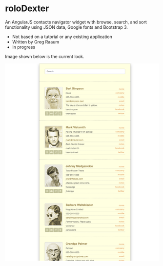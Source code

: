 # roloDexter
An AngularJS contacts navigator widget with browse, search, and sort functionality using JSON data, Google fonts and Bootstrap 3.

- Not based on a tutorial or any existing application
- Written by Greg Raaum
- In progress

Image shown below is the current look.

![](/screenshots/screenshot3.png?104)
